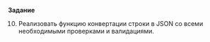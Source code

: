 __Задание__

10. Реализовать функцию конвертации строки в JSON со всеми необходимыми проверками и валидациями.